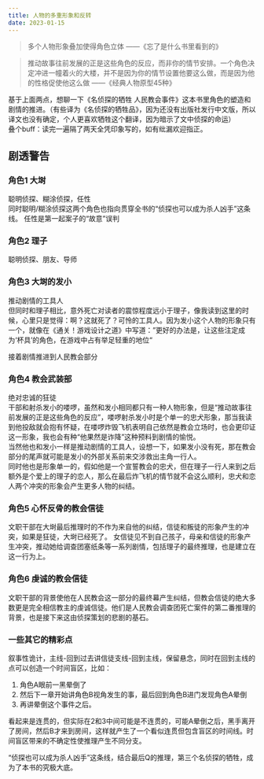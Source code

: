 ```yaml
---
title: 人物的多重形象和反转
date: 2023-01-15
---
```

> 多个人物形象叠加使得角色立体 ——《忘了是什么书里看到的》

> 推动故事往前发展的正是这些角色的反应，而非你的情节安排。一个角色决定冲进一幢着火的大楼，并不是因为你的情节设置他要这么做，而是因为他的性格促使他这么做  ——《经典人物原型45种》

基于上面两点，想聊一下《名侦探的牺牲 人民教会事件》这本书里角色的塑造和剧情的推进。（有些译为《名侦探的牺牲品》，因为还没有出版社发行中文版，所以译文也没有确定，个人更喜欢牺牲这个翻译，因为暗示了文中侦探的命运）  
叠个buff：读完一遍隔了两天全凭印象写的，如有纰漏欢迎指正。  

## **剧透警告**

### 角色1 大埘
聪明侦探、糊涂侦探，任性  
同时聪明/糊涂侦探这两个角色也指向贯穿全书的“侦探也可以成为杀人凶手”这条线。
任性是第一起案子的“故意”误判
### 角色2 理子
聪明侦探、朋友、导师
### 角色3 大埘的发小
推动剧情的工具人  
但同时和理子相比，意外死亡对读者的震惊程度远小于理子，像我读到这里的时候，心里只是觉得：啊？这就死了？可怜的工具人。因为发小这个人物的形象只有一个，就像在《通关！游戏设计之道》中写道：”更好的办法是，让这些注定成为‘杯具’的角色，在游戏中占有举足轻重的地位“

接着剧情推进到人民教会部分
### 角色4 教会武装部
绝对忠诚的狂徒  
干部和射杀发小的喽啰，虽然和发小相同都只有一种人物形象，但是“推动故事往前发展的正是这些角色的反应”，喽啰射杀发小时是个单一的忠犬形象，那当我读到他投敌就会抱有怀疑，在喽啰炸毁飞机表明自己依然是教会立场时，也会更印证这一形象，我也会有种“他果然是诈降”这种预料到剧情的愉悦。  
当然他也和发小一样是推动剧情的工具人，设想一下，如果发小没有死，那在教会部分的尾声就可能是发小的外部关系前来交涉救出主角一行人。  
同时他也是形象单一的，假如他是一个宣誓教会的忠犬，但在理子一行人来到之后额外是个爱上的理子的恋人，那么在最后炸飞机的情节就不会这么顺利，忠犬和恋人两个冲突的形象会产生更多人物的纠结。

### 角色5 心怀反骨的教会信徒

文职干部在大埘最后推理时的不作为来自他的纠结，信徒和叛徒的形象产生的冲突，如果是狂徒，大埘已经死了。
女信徒见不到自己孩子，母亲和信徒的形象产生冲突，推动她给调查团塞纸条等一系列剧情，包括理子的最终推理，也是建立在这一行为上。

### 角色6 虔诚的教会信徒
文职干部的背景使他在人民教会这一部分的最终幕产生纠结，但教会信徒的绝大多数更是完全相信教主的虔诚信徒。他们是人民教会调查团死亡案件的第二番推理的背景，也是接下来这由侦探策划的悲剧的基石。

### 一些其它的精彩点
叙事性诡计，主线-回到过去讲信徒支线-回到主线，保留悬念，同时在回到主线的点可以创造一个时间盲区，比如：

1. 角色A眼前一黑晕倒了  
2. 然后下一章开始讲角色B视角发生的事，最后回到角色B进门发现角色A晕倒
3. 再讲晕倒这个事件之后。  

看起来是连贯的，但实际在2和3中间可能是不连贯的，可能A晕倒之后，黑手离开了房间，然后B才来到房间，这样就产生了一个看似连贯但包含盲区的时间线。时间盲区带来的不确定性使推理产生不同分支。  

“侦探也可以成为杀人凶手”这条线，结合最后Q的推理，第三个名侦探的牺牲，成为了本书的究极大底。